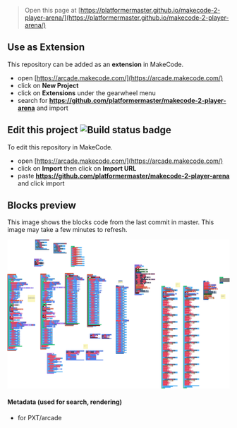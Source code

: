  


> Open this page at [https://platformermaster.github.io/makecode-2-player-arena/](https://platformermaster.github.io/makecode-2-player-arena/)

## Use as Extension

This repository can be added as an **extension** in MakeCode.

* open [https://arcade.makecode.com/](https://arcade.makecode.com/)
* click on **New Project**
* click on **Extensions** under the gearwheel menu
* search for **https://github.com/platformermaster/makecode-2-player-arena** and import

## Edit this project ![Build status badge](https://github.com/platformermaster/makecode-2-player-arena/workflows/MakeCode/badge.svg)

To edit this repository in MakeCode.

* open [https://arcade.makecode.com/](https://arcade.makecode.com/)
* click on **Import** then click on **Import URL**
* paste **https://github.com/platformermaster/makecode-2-player-arena** and click import

## Blocks preview

This image shows the blocks code from the last commit in master.
This image may take a few minutes to refresh.

![A rendered view of the blocks](https://github.com/platformermaster/makecode-2-player-arena/raw/master/.github/makecode/blocks.png)

#### Metadata (used for search, rendering)

* for PXT/arcade
<script src="https://makecode.com/gh-pages-embed.js"></script><script>makeCodeRender("{{ site.makecode.home_url }}", "{{ site.github.owner_name }}/{{ site.github.repository_name }}");</script>
